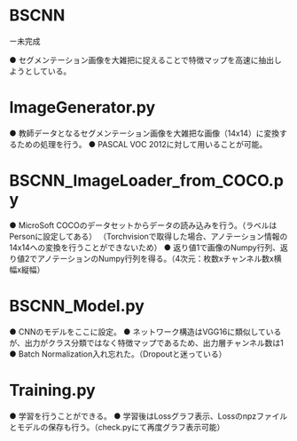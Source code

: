 # BSCNN
ー未完成

● セグメンテーション画像を大雑把に捉えることで特徴マップを高速に抽出しようとしている。

# ImageGenerator.py
● 教師データとなるセグメンテーション画像を大雑把な画像（14x14）に変換するための処理を行う。
● PASCAL VOC 2012に対して用いることが可能。

# BSCNN_ImageLoader_from_COCO.py
● MicroSoft COCOのデータセットからデータの読み込みを行う。（ラベルはPersonに設定してある）
 （Torchvisionで取得した場合、アノテーション情報の14x14への変換を行うことができないため）
● 返り値1で画像のNumpy行列、返り値2でアノテーションのNumpy行列を得る。（4次元：枚数xチャンネル数x横幅x縦幅）

# BSCNN_Model.py
● CNNのモデルをここに設定。
● ネットワーク構造はVGG16に類似しているが、出力がクラス分類ではなく特徴マップであるため、出力層チャンネル数は1
● Batch Normalization入れ忘れた。（Dropoutと迷っている）

# Training.py
● 学習を行うことができる。
● 学習後はLossグラフ表示、Lossのnpzファイルとモデルの保存も行う。（check.pyにて再度グラフ表示可能）

